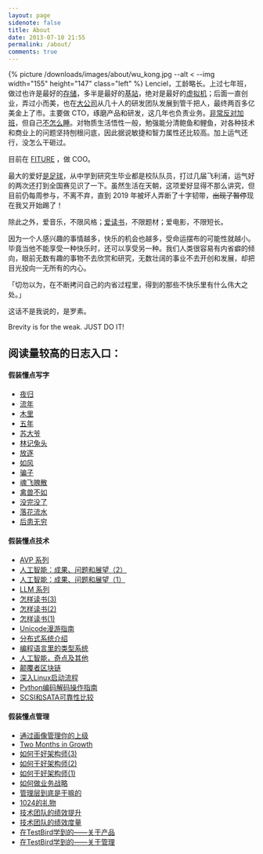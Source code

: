 ```yaml
---
layout: page
sidenote: false
title: About
date: 2013-07-10 21:55
permalink: /about/
comments: true
---
```


{% picture /downloads/images/about/wu_kong.jpg --alt < --img width="155" height="147" class="left" %}
Lenciel，工龄略长。上过七年班，做过也许是最好的[存储](https://www.ibm.com/storage)，多半是最好的[基站](https://www.ericsson.com/)，绝对是最好的[虚拟机](http://www.myriadgroup.com/)；后面一直创业，弄过小而美，也在[大公司](https://baike.baidu.com/item/%E6%BB%A1%E5%B8%AE%E9%9B%86%E5%9B%A2/24525545?fr=aladdin)从几十人的研发团队发展到管千把人，最终两百多亿美金上了市。主要做 CTO，琢磨产品和研发，这几年也负责业务。[非常反对加班](https://www.sohu.com/a/311607781_256833)，但自己[不怎么睡](/2022/04/how-much-sleep-is-good-enough/)。对物质生活悟性一般，勉强能分清鲍鱼和鲤鱼，对各种技术和商业上的问题坚持刨根问底，因此据说敏捷和智力属性还比较高。加上运气还行，没怎么干砸过。

目前在 [FITURE](https://www.fiture.com/cn/) ，做 COO。

最大的爱好[是足球](/2017/05/back-to-zju-2/)，从中学到研究生毕业都是校队队员，打过几届飞利浦，运气好的两次还打到全国赛见识了一下。虽然生活在天朝，这项爱好显得不那么讲究，但目前仍每周参与，不离不弃，直到 2019 年被坏人弄断了十字韧带，~~出现了暂停~~现在我又开始踢了！

除此之外，爱音乐，不限风格；[爱读书](/docs/reading-list/)，不限题材；爱电影，不限短长。

因为一个人感兴趣的事情越多，快乐的机会也越多，受命运摆布的可能性就越小。毕竟当他不能享受一种快乐时，还可以享受另一种。我们人类很容易有内省癖的倾向，眼前无数有趣的事物不去欣赏和研究，无数壮阔的事业不去开创和发展，却把目光投向一无所有的内心。

「切勿以为，在不断拷问自己的内省过程里，得到的那些不快乐里有什么伟大之处。」

这话不是我说的，是罗素。

Brevity is for the weak. JUST DO IT!

## 阅读量较高的日志入口：

#### **假装懂点写字**

*   <a href="/2024/05/back-to-home/" target="_blank">夜归</a>
*   <a href="/2023/05/not-a-good-year/" target="_blank">流年</a>
*   <a href="/2023/10/muli-the-love-story/" target="_blank">木里</a>
*   <a href="/2020/03/five-years/" target="_blank">五年</a>
*   <a href="/2017/03/tale-of-an-old-man/" target="_blank">苏大爷</a>
*   <a href="/2019/11/hello-hello/" target="_blank">林记兔头</a>
*   <a href="/2021/09/cheer-me-up/" target="_blank">放逐</a>
*   <a href="/2021/07/like-a-wind/" target="_blank">如风</a>
*   <a href="/2008/10/the-cheator/" target="_blank">骗子</a>
*   <a href="/2008/10/memo-of-the-old-man/" target="_blank">魂飞魄散</a>
*   <a href="/2008/06/weng-an/" target="_blank">禽兽不如</a>
*   <a href="/2009/08/the-rain-stopped/" target="_blank">没完没了</a>
*   <a href="/2008/05/forget-everything/" target="_blank">落花流水</a>
*   <a href="/2008/07/write-no-letter/" target="_blank">后患无穷</a>

#### **假装懂点技术**

*   <a href="/categories/avp/" target="_blank">AVP 系列</a>
*   <a title="怎样读书(3)" href="/2024/01/ai-the-past-the-current-the-future-ii/" target="_blank">人工智能：成果、问题和展望（2）</a>
*   <a href="/2024/01/ai-the-past-the-current-the-future/" target="_blank">人工智能：成果、问题和展望（1）</a>
*   <a href="/categories/llm/" target="_blank">LLM 系列</a>
*   <a title="怎样读书(3)" href="/2020/02/how-to-read-the-books-part-3/" target="_blank">怎样读书(3)</a>
*   <a title="怎样读书(2)" href="/2020/02/how-to-read-the-books-part-2/" target="_blank">怎样读书(2)</a>
*   <a title="怎样读书(1)" href="/2020/02/how-to-read-the-books-part-1/" target="_blank">怎样读书(1)</a>
*   <a title="Unicode漫游指南" href="/docs/unicode-complete/" target="_blank">Unicode漫游指南</a>
*   <a title="分布式系统介绍" href="/2018/04/distributed-system-introduction/" target="_blank">分布式系统介绍</a>
*   <a href="/2016/09/types-in-programming-languages/" target="_blank">编程语言里的类型系统</a>
*   <a href="/2016/03/alphago-and-ai/" target="_blank">人工智能，奇点及其他</a>
*   <a href="/2018/01/blockchain-myth/" target="_blank">颠覆者区块链</a>
*   <a href="/docs/dive-into-linux-boot/" target="_blank">深入Linux启动流程</a>
*   <a href="/docs/unicode-in-python/" target="_blank">Python编码解码操作指南</a>
*   <a href="/docs/scsi-sata-reliability" target="_blank">SCSI和SATA可靠性比较</a>

#### **假装懂点管理**

*   <a href="/2022/04/how-to-manage-=your-manager-by-classification/" target="_blank">通过画像管理你的上级</a>
*   <a href="/2021/06/what-i-learn-as-a-p5-growth-manager/" target="_blank">Two Months in Growth</a>
*   <a href="/2021/03/how-to-work-as-an-architect-3/" target="_blank">如何干好架构师(3)</a>
*   <a href="/2021/03/how-to-work-as-an-architect-2/" target="_blank">如何干好架构师(2)</a>
*   <a href="/2021/02/how-to-work-as-an-architect-1/" target="_blank">如何干好架构师(1)</a>
*   <a href="/2020/03/how-to-write-business-strategy/" target="_blank">如何做业务战略</a>
*   <a href="/2020/03/what-do-you-do-as-an-executive/" target="_blank">管理层到底是干嘛的</a>
*   <a href="/2019/10/how-to-treat-your-30-years-career-as-a-product/" target="_blank">1024的礼物</a>
*   <a href="/2018/08/how-to-improve-tech-organization-performance/" target="_blank">技术团队的绩效提升</a>
*   <a href="/2018/08/how-to-measure-tech-organization-performance/" target="_blank">技术团队的绩效度量</a>
*   <a href="/2016/10/product-things-i-learned-at-testbird/" target="_blank">在TestBird学到的——关于产品</a>
*   <a href="/2016/10/management-things-i-learned-at-testbird/" target="_blank">在TestBird学到的——关于管理</a>


